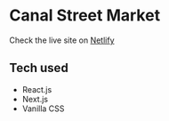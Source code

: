 # Canal Street Market

Check the live site on [Netlify](https://canal-street-market.vercel.app/)

## Tech used

* React.js
* Next.js
* Vanilla CSS




